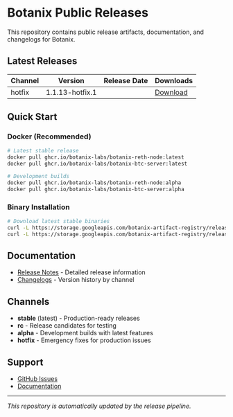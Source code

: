 # Botanix Public Releases

This repository contains public release artifacts, documentation, and changelogs for Botanix.

## Latest Releases

| Channel | Version | Release Date | Downloads |
|---------|---------|--------------|-----------|
| hotfix | 1.1.13-hotfix.1 | | [Download](releases/1.1.13-hotfix.1) |

## Quick Start

### Docker (Recommended)
```bash
# Latest stable release
docker pull ghcr.io/botanix-labs/botanix-reth-node:latest
docker pull ghcr.io/botanix-labs/botanix-btc-server:latest

# Development builds
docker pull ghcr.io/botanix-labs/botanix-reth-node:alpha
docker pull ghcr.io/botanix-labs/botanix-btc-server:alpha
```

### Binary Installation
```bash
# Download latest stable binaries
curl -L https://storage.googleapis.com/botanix-artifact-registry/releases/reth/stable/latest/reth-x86_64-unknown-linux-gnu.tar.gz | tar -xz
curl -L https://storage.googleapis.com/botanix-artifact-registry/releases/btc-server/stable/latest/btc-server-x86_64-unknown-linux-gnu.tar.gz | tar -xz
```

## Documentation

- [Release Notes](releases/) - Detailed release information
- [Changelogs](changelog/) - Version history by channel

## Channels

- **stable** (latest) - Production-ready releases
- **rc** - Release candidates for testing
- **alpha** - Development builds with latest features
- **hotfix** - Emergency fixes for production issues

## Support

- [GitHub Issues](https://github.com/botanix-labs/botanix-releases/issues)
- [Documentation](https://github.com/botanix-labs/documentation)

---

*This repository is automatically updated by the release pipeline.*
